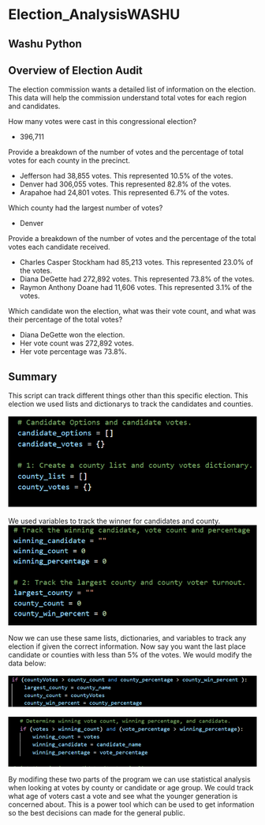 # Election_AnalysisWASHU
## Washu Python

## Overview of Election Audit
The election commission wants a detailed list of information on the election. This data will help the commission understand total votes for each region and candidates.

How many votes were cast in this congressional election?
- 396,711

Provide a breakdown of the number of votes and the percentage of total votes for each county in the precinct.
- Jefferson had 38,855 votes. This represented 10.5% of the votes.
- Denver had 306,055 votes. This represented 82.8% of the votes.
- Arapahoe had 24,801 votes. This represented 6.7% of the votes.

Which county had the largest number of votes?
- Denver

Provide a breakdown of the number of votes and the percentage of the total votes each candidate received.
- Charles Casper Stockham had 85,213 votes. This represented 23.0% of the votes.
- Diana DeGette had 272,892 votes. This represented 73.8% of the votes.
- Raymon Anthony Doane had 11,606 votes. This represented 3.1% of the votes.

Which candidate won the election, what was their vote count, and what was their percentage of the total votes?
- Diana DeGette won the election. 
- Her vote count was 272,892 votes. 
- Her vote percentage was 73.8%.

## Summary
This script can track different things other than this specific election. This election we used lists and dictionarys to track the candidates and counties.<br/>
<br/>
![candidate_county](Resources/candidate_county.png)<br/>
<br/>
We used variables to track the winner for candidates and county.<br/>
![winning_largest](Resources/winning_largest.png)

Now we can use these same lists, dictionaries, and variables to track any election if given the correct information. Now say you want the last place candidate or counties with less than 5% of the votes. We would modify the data below:<br/>
<br/>
![modifycounty](Resources/modifycounty.png)<br/>
<br/>
![modifycandidate](Resources/modifycandidate.png)

By modifing these two parts of the program we can use statistical analysis when looking at votes by county or candidate or age group. We could track what age of voters cast a vote and see what the younger generation is concerned about. This is a power tool which can be used to get information so the best decisions can made for the general public. 
